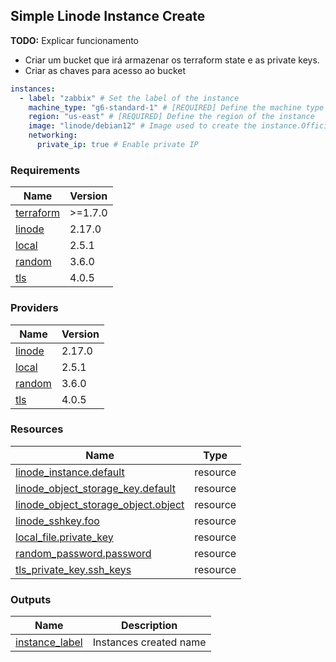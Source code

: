 <!-- BEGIN_TF_DOCS -->
## Simple Linode Instance Create

**TODO:** Explicar funcionamento

- Criar um bucket que irá armazenar os terraform state e as private keys.
- Criar as chaves para acesso ao bucket

```yml
instances:
  - label: "zabbix" # Set the label of the instance
    machine_type: "g6-standard-1" # [REQUIRED] Define the machine type
    region: "us-east" # [REQUIRED] Define the region of the instance
    image: "linode/debian12" # Image used to create the instance.Official Linode Images start with linode/, while your Images start with private/.
    networking:
      private_ip: true # Enable private IP
```

### Requirements

| Name | Version |
|------|---------|
| <a name="requirement_terraform"></a> [terraform](#requirement\_terraform) | >=1.7.0 |
| <a name="requirement_linode"></a> [linode](#requirement\_linode) | 2.17.0 |
| <a name="requirement_local"></a> [local](#requirement\_local) | 2.5.1 |
| <a name="requirement_random"></a> [random](#requirement\_random) | 3.6.0 |
| <a name="requirement_tls"></a> [tls](#requirement\_tls) | 4.0.5 |

### Providers

| Name | Version |
|------|---------|
| <a name="provider_linode"></a> [linode](#provider\_linode) | 2.17.0 |
| <a name="provider_local"></a> [local](#provider\_local) | 2.5.1 |
| <a name="provider_random"></a> [random](#provider\_random) | 3.6.0 |
| <a name="provider_tls"></a> [tls](#provider\_tls) | 4.0.5 |

### Resources

| Name | Type |
|------|------|
| [linode_instance.default](https://registry.terraform.io/providers/linode/linode/2.17.0/docs/resources/instance) | resource |
| [linode_object_storage_key.default](https://registry.terraform.io/providers/linode/linode/2.17.0/docs/resources/object_storage_key) | resource |
| [linode_object_storage_object.object](https://registry.terraform.io/providers/linode/linode/2.17.0/docs/resources/object_storage_object) | resource |
| [linode_sshkey.foo](https://registry.terraform.io/providers/linode/linode/2.17.0/docs/resources/sshkey) | resource |
| [local_file.private_key](https://registry.terraform.io/providers/hashicorp/local/2.5.1/docs/resources/file) | resource |
| [random_password.password](https://registry.terraform.io/providers/hashicorp/random/3.6.0/docs/resources/password) | resource |
| [tls_private_key.ssh_keys](https://registry.terraform.io/providers/hashicorp/tls/4.0.5/docs/resources/private_key) | resource |

### Outputs

| Name | Description |
|------|-------------|
| <a name="output_instance_label"></a> [instance\_label](#output\_instance\_label) | Instances created name |
<!-- END_TF_DOCS -->